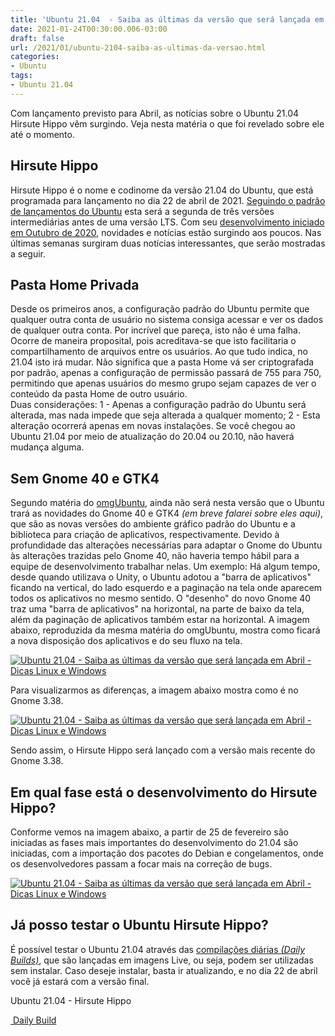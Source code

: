 ```yaml
---
title: 'Ubuntu 21.04  - Saiba as últimas da versão que será lançada em Abril'
date: 2021-01-24T00:30:00.006-03:00
draft: false
url: /2021/01/ubuntu-2104-saiba-as-ultimas-da-versao.html
categories:
- Ubuntu
tags: 
- Ubuntu 21.04
---
```



Com lançamento previsto para Abril, as notícias sobre o Ubuntu 21.04 Hirsute Hippo vêm surgindo. Veja nesta matéria o que foi revelado sobre ele até o momento.

<!--more-->

## Hirsute Hippo

  
Hirsute Hippo é o nome e codinome da versão 21.04 do Ubuntu, que está programada para lançamento no dia 22 de abril de 2021. [Seguindo o padrão de lançamentos do Ubuntu](https://info.wsouza.com.br/2019/03/ubuntu-como-funciona-politica-de-seu-ciclo-de-vida.html) esta será a segunda de três versões intermediárias antes de uma versão LTS. Com seu [desenvolvimento iniciado em Outubro de 2020](https://info.wsouza.com.br/2020/10/ubuntu2104-nome-revelado-e-desenvolvimento-iniciado.html), novidades e notícias estão surgindo aos poucos. Nas últimas semanas surgiram duas notícias interessantes, que serão mostradas a seguir.  
  

## Pasta Home Privada

  
Desde os primeiros anos, a configuração padrão do Ubuntu permite que qualquer outra conta de usuário no sistema consiga acessar e ver os dados de qualquer outra conta. Por incrível que pareça, isto não é uma falha. Ocorre de maneira proposital, pois acreditava-se que isto facilitaria o compartilhamento de arquivos entre os usuários. Ao que tudo indica, no 21.04 isto irá mudar. Não significa que a pasta Home vá ser criptografada por padrão, apenas a configuração de permissão passará de 755 para 750, permitindo que apenas usuários do mesmo grupo sejam capazes de ver o conteúdo da pasta Home de outro usuário.  
Duas considerações: 1 - Apenas a configuração padrão do Ubuntu será alterada, mas nada impede que seja alterada a qualquer momento; 2 - Esta alteração ocorrerá apenas em novas instalações. Se você chegou ao Ubuntu 21.04 por meio de atualização do 20.04 ou 20.10, não haverá mudança alguma.  
  

## Sem Gnome 40 e GTK4

  
Segundo matéria do [omgUbuntu](https://www.omgubuntu.co.uk/2021/01/why-ubuntu-21-04-wont-include-gnome-40-or-gtk4), ainda não será nesta versão que o Ubuntu trará as novidades do Gnome 40 e GTK4 _(em breve falarei sobre eles aqui)_, que são as novas versões do ambiente gráfico padrão do Ubuntu e a biblioteca para criação de aplicativos, respectivamente. Devido à profundidade das alterações necessárias para adaptar o Gnome do Ubuntu às alterações trazidas pelo Gnome 40, não haveria tempo hábil para a equipe de desenvolvimento trabalhar nelas. Um exemplo: Há algum tempo, desde quando utilizava o Unity, o Ubuntu adotou a "barra de aplicativos" ficando na vertical, do lado esquerdo e a paginação na tela onde aparecem todos os aplicativos no mesmo sentido. O "desenho" do novo Gnome 40 traz uma "barra de aplicativos" na horizontal, na parte de baixo da tela, além da paginação de aplicativos também estar na horizontal. A imagem abaixo, reproduzida da mesma matéria do omgUbuntu, mostra como ficará a nova disposição dos aplicativos e do seu fluxo na tela.

[![Ubuntu 21.04  - Saiba as últimas da versão que será lançada em Abril - Dicas Linux e Windows](https://1.bp.blogspot.com/-BES0ke-GjYo/YAmpNJ-adtI/AAAAAAAARjc/_kvk3t_O1us98iBvtdEhTdli08K8scU2QCNcBGAsYHQ/w640-h384/gnome-40-design-gif.gif "Ubuntu 21.04  - Saiba as últimas da versão que será lançada em Abril - Dicas Linux e Windows")](https://1.bp.blogspot.com/-BES0ke-GjYo/YAmpNJ-adtI/AAAAAAAARjc/_kvk3t_O1us98iBvtdEhTdli08K8scU2QCNcBGAsYHQ/s840/gnome-40-design-gif.gif)

Para visualizarmos as diferenças, a imagem abaixo mostra como é no Gnome 3.38.

[![Ubuntu 21.04  - Saiba as últimas da versão que será lançada em Abril - Dicas Linux e Windows](https://1.bp.blogspot.com/-T0SEsQ6GZuw/YAy4fCwWEZI/AAAAAAAARk4/uMF80tcnVeQQl2dDYI-1euZFM0Gaig-jACNcBGAsYHQ/w640-h324/Peek%2B23-01-2021_Reduzido.gif "Ubuntu 21.04  - Saiba as últimas da versão que será lançada em Abril - Dicas Linux e Windows")](https://1.bp.blogspot.com/-T0SEsQ6GZuw/YAy4fCwWEZI/AAAAAAAARk4/uMF80tcnVeQQl2dDYI-1euZFM0Gaig-jACNcBGAsYHQ/s1364/Peek%2B23-01-2021_Reduzido.gif)

Sendo assim, o Hirsute Hippo será lançado com a versão mais recente do Gnome 3.38.  
  

## Em qual fase está o desenvolvimento do Hirsute Hippo?

  
Conforme vemos na imagem abaixo, a partir de 25 de fevereiro são iniciadas as fases mais importantes do desenvolvimento do 21.04 são iniciadas, com a importação dos pacotes do Debian e congelamentos, onde os desenvolvedores passam a focar mais na correção de bugs.  
  

[![Ubuntu 21.04  - Saiba as últimas da versão que será lançada em Abril - Dicas Linux e Windows](https://1.bp.blogspot.com/-ao4cqlEozDo/YAzb9BDnSGI/AAAAAAAARlI/KKjMkRJPL8UJlhGVmLt_J9wPO80qRDNzwCNcBGAsYHQ/w400-h280/21.04_01.png "Ubuntu 21.04  - Saiba as últimas da versão que será lançada em Abril - Dicas Linux e Windows")](https://1.bp.blogspot.com/-ao4cqlEozDo/YAzb9BDnSGI/AAAAAAAARlI/KKjMkRJPL8UJlhGVmLt_J9wPO80qRDNzwCNcBGAsYHQ/s410/21.04_01.png)

  

## Já posso testar o Ubuntu Hirsute Hippo?

  
É possível testar o Ubuntu 21.04 através das [compilações diárias _(Daily Builds)_](https://info.wsouza.com.br/2020/11/daily-builds-do-ubuntu-2104-liberadas.html), que são lançadas em imagens Live, ou seja, podem ser utilizadas sem instalar. Caso deseje instalar, basta ir atualizando, e no dia 22 de abril você já estará com a versão final.  
  

Ubuntu 21.04 - Hirsute Hippo

[ Daily Build](https://cdimage.ubuntu.com/daily-live/current/hirsute-desktop-amd64.iso)
